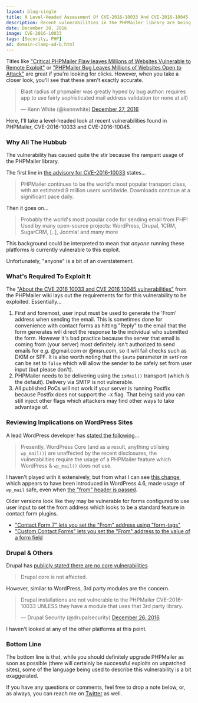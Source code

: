 ```yaml
---
layout: blog-single
title: A Level-Headed Assessment Of CVE-2016-10033 And CVE-2016-10045
description: Recent vulnerabilities in the PHPMailer library are being sensationalized by publishers. Let's look at them objectively.
date: December 28, 2016
image: CVE-2016-10033
tags: [Security, PHP]
ad: domain-clamp-ad-b.html
---
```


Titles like ["Critical PHPMailer Flaw leaves Millions of Websites Vulnerable to Remote Exploit"](http://thehackernews.com/2016/12/phpmailer-security.html) or ["PHPMailer Bug Leaves Millions of Websites Open to Attack"](https://threatpost.com/phpmailer-bug-leaves-millions-of-websites-open-to-attack/122775/) are great if you're looking for clicks. However, when you take a closer look, you'll see that these aren't exactly accurate.

<blockquote class="twitter-tweet" data-lang="en"><p lang="en" dir="ltr">Blast radius of phpmailer was greatly hyped by bug author: requires app to use fairly sophisticated mail address validation (or none at all)</p>&mdash; Kenn White (@kennwhite) <a href="https://twitter.com/kennwhite/status/813777152466419712">December 27, 2016</a></blockquote>
<script async src="//platform.twitter.com/widgets.js" charset="utf-8"></script>

Here, I'll take a level-headed look at recent vulnerabilities found in PHPMailer, CVE-2016-10033 and CVE-2016-10045.

<!-- excerpt_separator -->

### Why All The Hubbub 

The vulnerability has caused quite the stir because the rampant usage of the PHPMailer library. 

The first line in [the advisory for CVE-2016-10033](https://legalhackers.com/advisories/PHPMailer-Exploit-Remote-Code-Exec-CVE-2016-10033-Vuln.html) states...

> PHPMailer continues to be the world's most popular transport class, with an estimated 9 million users worldwide. Downloads continue at a significant
pace daily.

Then it goes on...

> Probably the world's most popular code for sending email from PHP!
Used by many open-source projects: WordPress, Drupal, 1CRM, SugarCRM, [..], Joomla! and many more

This background could be interpreted to mean that *anyone* running these platforms *is* currently vulnerable to this exploit. 

Unfortunately, "anyone" is a bit of an overstatement.

### What's Required To Exploit It

The ["About the CVE 2016 10033 and CVE 2016 10045 vulnerabilities"](https://github.com/PHPMailer/PHPmailer/wiki/About-the-cve-2016-10033-and-cve-2016-10045-vulnerabilities) from the PHPMailer wiki lays out the requirements for for this vulnerability to be exploited. Essentially...

1. First and foremost, user input must be used to generate the 'From' address when sending the email. This is sometimes done for convenience with contact forms as hitting "Reply" to the email that the form generates will direct the response **to** the individual who submitted the form. However it's bad practice because the server that email is coming from (your server) most definitely isn't authorized to send emails for e.g. @gmail.com or @msn.com, so it will fail checks such as DKIM or SPF. It is also worth noting that the `$auto` parameter in `setFrom` can be set to `false` which will allow the sender to be safely set from user input (but please don't).
2. PHPMailer needs to be delivering using the `isMail()` transport (which *is* the default). Delivery via SMTP is not vulnerable.
3. All published PoCs will not work if your server is running Postfix because Postfix does not support the `-X` flag. That being said you can still inject other flags which attackers may find other ways to take advantage of.

### Reviewing Implications on WordPress Sites

A lead WordPress developer has [stated the following](https://core.trac.wordpress.org/ticket/37210#trac-change-14-1482913077988770)...

> Presently, WordPress Core (and as a result, anything utilising `wp_mail()`) are unaffected by the recent disclosures, the vulnerabilities require the usage of a PHPMailer feature which WordPress & `wp_mail()` does not use.

I haven't played with it extensively, but from what I can see [this change](https://core.trac.wordpress.org/changeset/38287), which appears to have been introduced in WordPress 4.6, made usage of `wp_mail` safe, even when [the "from" header is passed](https://github.com/WordPress/WordPress/blob/4.7-branch/wp-includes/pluggable.php#L253-L271).

Older versions look like they may be vulnerable for forms configured to use user input to set the from address which looks to be a standard feature in contact form plugins.

- ["Contact Form 7" lets you set the "From" address using "form-tags"](http://contactform7.com/admin-screen/)
- ["Custom Contact Forms" lets you set the "From" address to the value of a form field](https://github.com/tlovett1/custom-contact-forms/blob/545460b77a8165d60435e3178b074a255161b0c8/classes/class-ccf-form-handler.php#L1001)

### Drupal & Others

Drupal has [publicly stated there are no core vulnerabilities](https://www.drupal.org/psa-2016-004)

> Drupal core is not affected.

However, similar to WordPress, 3rd party modules are the concern.

<blockquote class="twitter-tweet" data-lang="en"><p lang="en" dir="ltr">Drupal installations are not vulnerable to the PHPMailer CVE-2016-10033 UNLESS they have a module that uses that 3rd party library.</p>&mdash; Drupal Security (@drupalsecurity) <a href="https://twitter.com/drupalsecurity/status/813488503153639424">December 26, 2016</a></blockquote>
<script async src="//platform.twitter.com/widgets.js" charset="utf-8"></script>

I haven't looked at any of the other platforms at this point.

### Bottom Line

The bottom line is that, while you should definitely upgrade PHPMailer as soon as possible (there will certainly be successful exploits on unpatched sites), some of the language being used to describe this vulnerability is a bit exaggerated.

If you have any questions or comments, feel free to drop a note below, or, as always, you can reach me on [Twitter](http://twitter.com/maxpchadwick) as well.
